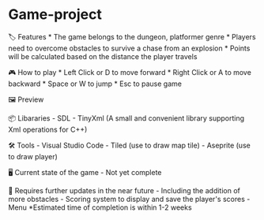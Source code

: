 
# Game-project

🏷️ Features
    * The game belongs to the dungeon, platformer genre
    * Players need to overcome obstacles to survive a chase from an explosion
    * Points will be calculated based on the distance the player travels

🎮 How to play
    * Left Click or D to move forward
    * Right Click or A to move backward
    * Space or W to jump
    * Esc to pause game

🖼️ Preview


📦 Libararies 
    - SDL
    - TinyXml (A small and convenient library supporting Xml operations for C++)
   
🛠️ Tools
    - Visual Studio Code
    - Tiled (use to draw map tile)
    - Aseprite (use to draw player)

🖥️ Current state of the game 
    - Not yet complete
    
📝 Requires further updates in the near future
    - Including the addition of more obstacles
    - Scoring system to display and save the player's scores
    - Menu
    *Estimated time of completion is within 1-2 weeks

